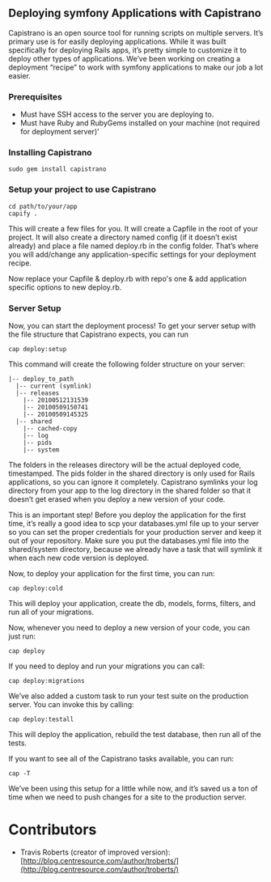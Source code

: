 Deploying symfony Applications with Capistrano
----------------------------------------------

Capistrano is an open source tool for running scripts on multiple servers. It’s primary use is for easily deploying applications. While it was built specifically for deploying Rails apps, it’s pretty simple to customize it to deploy other types of applications. We’ve been working on creating a deployment “recipe” to work with symfony applications to make our job a lot easier.

### Prerequisites ###

- Must have SSH access to the server you are deploying to.
- Must have Ruby and RubyGems installed on your machine (not required for deployment server)’

### Installing Capistrano ###

	sudo gem install capistrano

### Setup your project to use Capistrano ###

	cd path/to/your/app
	capify .

This will create a few files for you. It will create a Capfile in the root of your project. It will also create a directory named config (if it doesn’t exist already) and place a file named deploy.rb in the config folder. That’s where you will add/change any application-specific settings for your deployment recipe.

Now replace your Capfile & deploy.rb with repo's one & add application specific options to new deploy.rb.

### Server Setup ###

Now, you can start the deployment process! To get your server setup with the file structure that Capistrano expects, you can run

	cap deploy:setup

This command will create the following folder structure on your server:

	|-- deploy_to_path
	  |-- current (symlink)
	  |-- releases
	    |-- 20100512131539
	    |-- 20100509150741
	    |-- 20100509145325
	  |-- shared
	    |-- cached-copy
	    |-- log
	    |-- pids
	    |-- system

The folders in the releases directory will be the actual deployed code, timestamped. The pids folder in the shared directory is only used for Rails applications, so you can ignore it completely. Capistrano symlinks your log directory from your app to the log directory in the shared folder so that it doesn’t get erased when you deploy a new version of your code.

This is an important step! Before you deploy the application for the first time, it’s really a good idea to scp your databases.yml file up to your server so you can set the proper credentials for your production server and keep it out of your repository. Make sure you put the databases.yml file into the shared/system directory, because we already have a task that will symlink it when each new code version is deployed.

Now, to deploy your application for the first time, you can run:

	cap deploy:cold

This will deploy your application, create the db, models, forms, filters, and run all of your migrations.

Now, whenever you need to deploy a new version of your code, you can just run:

	cap deploy

If you need to deploy and run your migrations you can call:

	cap deploy:migrations

We’ve also added a custom task to run your test suite on the production server. You can invoke this by calling:

	cap deploy:testall

This will deploy the application, rebuild the test database, then run all of the tests.

If you want to see all of the Capistrano tasks available, you can run:

	cap -T

We’ve been using this setup for a little while now, and it’s saved us a ton of time when we need to push changes for a site to the production server.

Contributors
============

* Travis Roberts (creator of improved version): [http://blog.centresource.com/author/troberts/](http://blog.centresource.com/author/troberts/)

